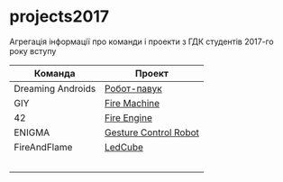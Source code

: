 # projects2017
Агрегація інформації про команди і проекти з ГДК студентів 2017-го року вступу

| Команда  | Проект |
| ------------- | ------------- |
| Dreaming Androids  | [Робот-павук](https://github.com/progbase/DAndroids/tree/master/Project)  |
| GIY  | [Fire Machine](https://github.com/progbase/FFM)  |
| 42 | [Fire Engine](https://github.com/progbase/FireEngine)  |
| ENIGMA | [Gesture Control Robot](https://github.com/progbase/Gesture_controle_robot)  |
| FireAndFlame | [LedCube](https://github.com/progbase/LedCube)  |
|  | []()  |
|  | []()  |
|  | []()  |
|  | []()  |
|  | []()  |
